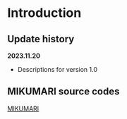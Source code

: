 # Introduction

## Update history

**2023.11.20**

* Descriptions for version 1.0

## MIKUMARI source codes

[MIKUMARI](https://github.com/RyotaroHonda/mikumari)


